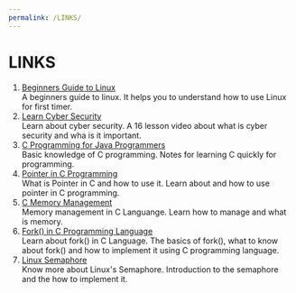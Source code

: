 ```yaml
---
permalink: /LINKS/
---
```

# LINKS
1. [Beginners Guide to Linux](https://www.lifewire.com/beginners-guide-to-linux-4090233)<br>
A beginners guide to linux. It helps you to understand how to use Linux for first timer. <br>
2. [Learn Cyber Security](https://www.simplilearn.com/tutorials/cyber-security-tutorial/what-is-cyber-security?source=sl_frs_nav_playlist_video_clicked)<br>
Learn about cyber security. A 16 lesson video about what is cyber security and wha is it important. <br>
3. [C Programming for Java Programmers](https://www.cs.uic.edu/~jbell/CourseNotes/OperatingSystems/0_CforJavaProgrammers.html)<br>
Basic knowledge of C programming. Notes for learning C quickly for programming. <br>
4. [Pointer in C Programming](https://www.guru99.com/c-pointers.html) <br>
What is Pointer in C and how to use it. Learn about and how to use pointer in C programming. <br>
5. [C Memory Management](https://stackoverflow.com/questions/24891/c-memory-management/24922)<br>
Memory management in C Languange. Learn how to manage and what is memory. <br>
6. [Fork() in C Programming Language](https://www.section.io/engineering-education/fork-in-c-programming-language/)<br>
Learn about fork() in C Language. The basics of fork(), what to know about fork() and how to implement it using C programming language. <br>
7. [Linux Semaphore](https://0xax.gitbooks.io/linux-insides/content/SyncPrim/linux-sync-3.html) <br>
Know more about Linux's Semaphore. Introduction to the semaphore and the how to implement it. <br>